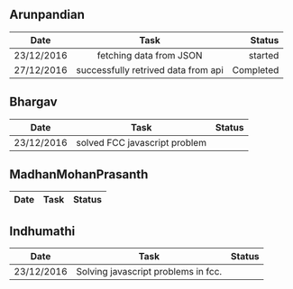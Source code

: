 ## Arunpandian

| Date        | Task           | Status  |
| ------------- |:-------------:| -----:|
| 23/12/2016      | fetching data from JSON | started |
| 27/12/2016      | successfully retrived data from api      |   Completed |


## Bhargav

| Date        | Task           | Status  |
| ------------- |:-------------:| -----:|
|  23/12/2016 |solved FCC javascript problem|        |
## MadhanMohanPrasanth

| Date        | Task           | Status  |
| ------------- |:-------------:| -----:|


## Indhumathi

| Date        | Task           | Status  |
| ------------- |:-------------:| -----:|
|23/12/2016|Solving javascript problems in fcc.||

